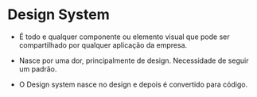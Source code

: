 # Design System

- É todo e qualquer componente ou elemento visual que pode ser compartilhado por qualquer aplicação da empresa.

- Nasce por uma dor, principalmente de design. Necessidade de seguir um padrão.

- O Design system nasce no design e depois é convertido para código.
